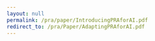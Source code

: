 ```yaml
---
layout: null
permalink: /pra/paper/IntroducingPRAforAI.pdf
redirect_to: /pra/Paper/AdaptingPRAforAI.pdf
---
```

